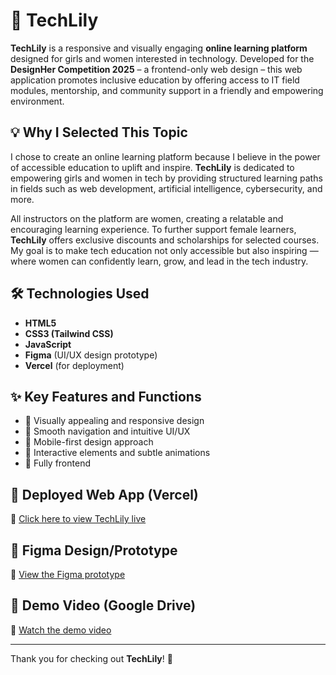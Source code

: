 # 🌸 TechLily

**TechLily** is a responsive and visually engaging **online learning platform** designed for girls and women interested in technology. Developed for the **DesignHer Competition 2025** – a frontend-only web design – this web application promotes inclusive education by offering access to IT field modules, mentorship, and community support in a friendly and empowering environment.

## 💡 Why I Selected This Topic

I chose to create an online learning platform because I believe in the power of accessible education to uplift and inspire. **TechLily** is dedicated to empowering girls and women in tech by providing structured learning paths in fields such as web development, artificial intelligence, cybersecurity, and more.

All instructors on the platform are women, creating a relatable and encouraging learning experience. To further support female learners, **TechLily** offers exclusive discounts and scholarships for selected courses. My goal is to make tech education not only accessible but also inspiring — where women can confidently learn, grow, and lead in the tech industry.


## 🛠 Technologies Used

- **HTML5**
- **CSS3 (Tailwind CSS)**
- **JavaScript**
- **Figma** (UI/UX design prototype)
- **Vercel** (for deployment)

## ✨ Key Features and Functions

- 🎨 Visually appealing and responsive design
- 🧭 Smooth navigation and intuitive UI/UX
- 📱 Mobile-first design approach
- 💬 Interactive elements and subtle animations
- 🧩 Fully frontend

## 🚀 Deployed Web App (Vercel)

🔗 [Click here to view TechLily live](https://tech-lily.vercel.app/)

## 🎨 Figma Design/Prototype

🔗 [View the Figma prototype](https://www.figma.com/proto/ME9ggOn5JtZUn8kDzX0TAk/TechLiliy?node-id=0-1&t=rm6giNwa8sIhooBS-1)

## 🎥 Demo Video (Google Drive)

🔗 [Watch the demo video](https://drive.google.com/file/d/1mGVlFEE05xToMLXVlAqjmuWDD6ey59wu/view?usp=sharing)

---

Thank you for checking out **TechLily**! 💖

